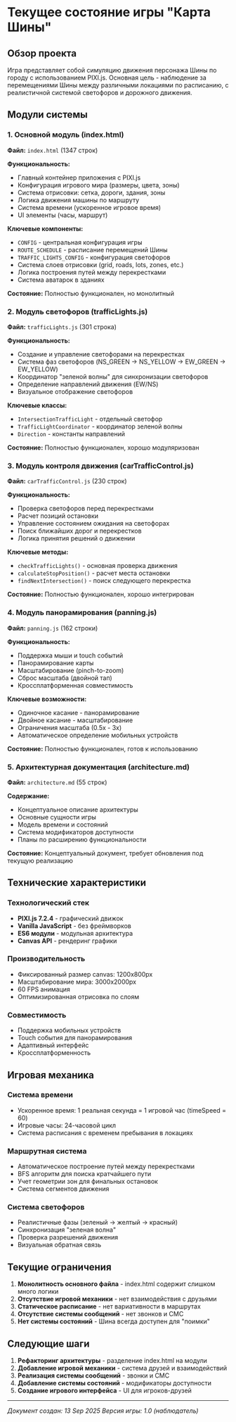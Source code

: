 # Текущее состояние игры "Карта Шины"

## Обзор проекта

Игра представляет собой симуляцию движения персонажа Шины по городу с использованием PIXI.js. Основная цель - наблюдение за перемещениями Шины между различными локациями по расписанию, с реалистичной системой светофоров и дорожного движения.

## Модули системы

### 1. Основной модуль (index.html)
**Файл:** `index.html` (1347 строк)

**Функциональность:**
- Главный контейнер приложения с PIXI.js
- Конфигурация игрового мира (размеры, цвета, зоны)
- Система отрисовки: сетка, дороги, здания, зоны
- Логика движения машины по маршруту
- Система времени (ускоренное игровое время)
- UI элементы (часы, маршрут)

**Ключевые компоненты:**
- `CONFIG` - центральная конфигурация игры
- `ROUTE_SCHEDULE` - расписание перемещений Шины
- `TRAFFIC_LIGHTS_CONFIG` - конфигурация светофоров
- Система слоев отрисовки (grid, roads, lots, zones, etc.)
- Логика построения путей между перекрестками
- Система аватарок в зданиях

**Состояние:** Полностью функционален, но монолитный

### 2. Модуль светофоров (trafficLights.js)
**Файл:** `trafficLights.js` (301 строка)

**Функциональность:**
- Создание и управление светофорами на перекрестках
- Система фаз светофоров (NS_GREEN → NS_YELLOW → EW_GREEN → EW_YELLOW)
- Координатор "зеленой волны" для синхронизации светофоров
- Определение направлений движения (EW/NS)
- Визуальное отображение светофоров

**Ключевые классы:**
- `IntersectionTrafficLight` - отдельный светофор
- `TrafficLightCoordinator` - координатор зеленой волны
- `Direction` - константы направлений

**Состояние:** Полностью функционален, хорошо модуляризован

### 3. Модуль контроля движения (carTrafficControl.js)
**Файл:** `carTrafficControl.js` (230 строк)

**Функциональность:**
- Проверка светофоров перед перекрестками
- Расчет позиций остановки
- Управление состоянием ожидания на светофорах
- Поиск ближайших дорог и перекрестков
- Логика принятия решений о движении

**Ключевые методы:**
- `checkTrafficLights()` - основная проверка движения
- `calculateStopPosition()` - расчет места остановки
- `findNextIntersection()` - поиск следующего перекрестка

**Состояние:** Полностью функционален, хорошо интегрирован

### 4. Модуль панорамирования (panning.js)
**Файл:** `panning.js` (162 строки)

**Функциональность:**
- Поддержка мыши и touch событий
- Панорамирование карты
- Масштабирование (pinch-to-zoom)
- Сброс масштаба (двойной тап)
- Кроссплатформенная совместимость

**Ключевые возможности:**
- Одиночное касание - панорамирование
- Двойное касание - масштабирование
- Ограничения масштаба (0.5x - 3x)
- Автоматическое определение мобильных устройств

**Состояние:** Полностью функционален, готов к использованию

### 5. Архитектурная документация (architecture.md)
**Файл:** `architecture.md` (55 строк)

**Содержание:**
- Концептуальное описание архитектуры
- Основные сущности игры
- Модель времени и состояний
- Система модификаторов доступности
- Планы по расширению функциональности

**Состояние:** Концептуальный документ, требует обновления под текущую реализацию

## Технические характеристики

### Технологический стек
- **PIXI.js 7.2.4** - графический движок
- **Vanilla JavaScript** - без фреймворков
- **ES6 модули** - модульная архитектура
- **Canvas API** - рендеринг графики

### Производительность
- Фиксированный размер canvas: 1200x800px
- Масштабирование мира: 3000x2000px
- 60 FPS анимация
- Оптимизированная отрисовка по слоям

### Совместимость
- Поддержка мобильных устройств
- Touch события для панорамирования
- Адаптивный интерфейс
- Кроссплатформенность

## Игровая механика

### Система времени
- Ускоренное время: 1 реальная секунда = 1 игровой час (timeSpeed = 60)
- Игровые часы: 24-часовой цикл
- Система расписания с временем пребывания в локациях

### Маршрутная система
- Автоматическое построение путей между перекрестками
- BFS алгоритм для поиска кратчайшего пути
- Учет геометрии зон для финальных остановок
- Система сегментов движения

### Система светофоров
- Реалистичные фазы (зеленый → желтый → красный)
- Синхронизация "зеленая волна"
- Проверка разрешений движения
- Визуальная обратная связь

## Текущие ограничения

1. **Монолитность основного файла** - index.html содержит слишком много логики
2. **Отсутствие игровой механики** - нет взаимодействия с друзьями
3. **Статическое расписание** - нет вариативности в маршрутах
4. **Отсутствие системы сообщений** - нет звонков и СМС
5. **Нет системы состояний** - Шина всегда доступен для "поимки"

## Следующие шаги

1. **Рефакторинг архитектуры** - разделение index.html на модули
2. **Добавление игровой механики** - система друзей и взаимодействий
3. **Реализация системы сообщений** - звонки и СМС
4. **Добавление системы состояний** - модификаторы доступности
5. **Создание игрового интерфейса** - UI для игроков-друзей

---

*Документ создан: 13 Sep 2025*
*Версия игры: 1.0 (наблюдатель)*
